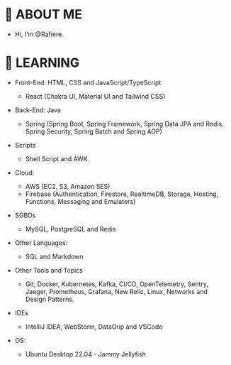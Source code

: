 # 👋 ABOUT ME

-  Hi, I’m @Rafiere.

# 👀 LEARNING

- Front-End: HTML, CSS and JavaScript/TypeScript
  - React (Chakra UI, Material UI and Tailwind CSS)

- Back-End: Java
  - Spring (Spring Boot, Spring Framework, Spring Data JPA and Redis, Spring Security, Spring Batch and Spring AOP)

- Scripts
  - Shell Script and AWK

- Cloud: 
  - AWS (EC2, S3, Amazon SES)
  - Firebase (Authentication, Firestore, RealtimeDB, Storage, Hosting, Functions, Messaging and Emulators)

- SGBDs
  - MySQL, PostgreSQL and Redis

- Other Languages: 
  - SQL and Markdown

- Other Tools and Topics
  - Git, Docker, Kubernetes, Kafka, CI/CD, OpenTelemetry, Sentry, Jaeger, Prometheus, Grafana, New Relic, Linux, Networks and Design Patterns.

- IDEs
  - IntelliJ IDEA, WebStorm, DataGrip and VSCode

- OS:
  - Ubuntu Desktop 22.04 - Jammy Jellyfish
